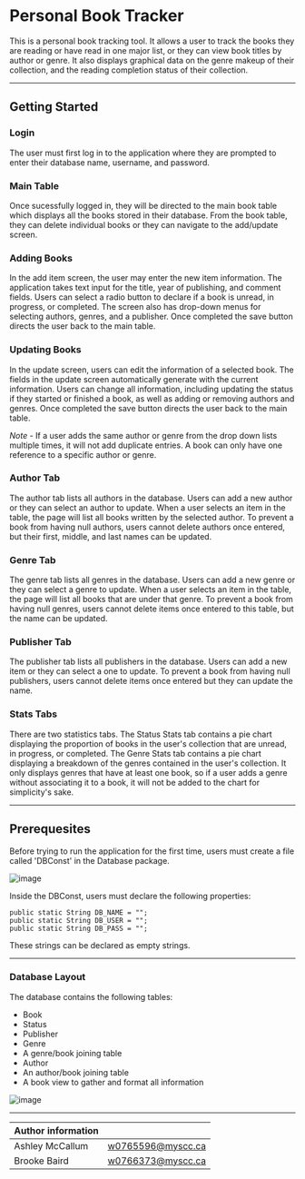 # Personal Book Tracker
This is a personal book tracking tool. It allows a user to track the books they are reading or have read in one major list, or they can view book titles by author or genre. It also displays graphical data on the genre makeup of their collection, and the reading completion status of their collection.

***
## Getting Started
### Login
The user must first log in to the application where they are prompted to enter their database name, username, and password.

### Main Table
Once sucessfully logged in, they will be directed to the main book table which displays all the books stored in their database. From the book table, they can delete individual books or they can navigate to the add/update screen.

### Adding Books
In the add item screen, the user may enter the new item information. The application takes text input for the title, year of publishing, and comment fields. Users can select a radio button to declare if a book is unread, in progress, or completed. The screen also has drop-down menus for selecting authors, genres, and a publisher. Once completed the save button directs the user back to the main table.

### Updating Books
In the update screen, users can edit the information of a selected book. The fields in the update screen automatically generate with the current information. Users can change all information, including updating the status if they started or finished a book, as well as adding or removing authors and genres. Once completed the save button directs the user back to the main table.

*Note* - If a user adds the same author or genre from the drop down lists multiple times, it will not add duplicate entries. A book can only have one reference to a specific author or genre.

### Author Tab
The author tab lists all authors in the database. Users can add a new author or they can select an author to update. When a user selects an item in the table, the page will list all books written by the selected author. To prevent a book from having null authors, users cannot delete authors once entered, but their first, middle, and last names can be updated.

### Genre Tab
The genre tab lists all genres in the database. Users can add a new genre or they can select a genre to update. When a user selects an item in the table, the page will list all books that are under that genre. To prevent a book from having null genres, users cannot delete items once entered to this table, but the name can be updated.

### Publisher Tab
The publisher tab lists all publishers in the database. Users can add a new item or they can select a one to update. To prevent a book from having null publishers, users cannot delete items once entered but they can update the name.

### Stats Tabs
There are two statistics tabs. The Status Stats tab contains a pie chart displaying the proportion of books in the user's collection that are unread, in progress, or completed. 
The Genre Stats tab contains a pie chart displaying a breakdown of the genres contained in the user's collection. It only displays genres that have at least one book, so if a user adds a genre without associating it to a book, it will not be added to the chart for simplicity's sake.

***
## Prerequesites
Before trying to run the application for the first time, users must create a file called 'DBConst' in the Database package.

![image](https://user-images.githubusercontent.com/90527594/145234090-347d5eb7-94ca-4a64-9e69-f6f8aeaaf5dd.png)

Inside the DBConst, users must declare the following properties:
```
public static String DB_NAME = "";
public static String DB_USER = "";
public static String DB_PASS = "";
```
These strings can be declared as empty strings.

***
### Database Layout
The database contains the following tables:
- Book
- Status
- Publisher
- Genre
- A genre/book joining table
- Author
- An author/book joining table
- A book view to gather and format all information

![image](https://user-images.githubusercontent.com/90527594/145244613-65a574f9-63db-4539-9487-fdef94c03476.png)

***
|Author information| |
|-------|--|
|Ashley McCallum     |  w0765596@myscc.ca| 
|Brooke Baird        |  w0766373@myscc.ca|
